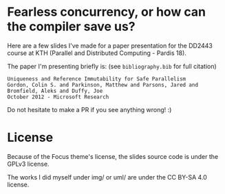 Fearless concurrency, or how can the compiler save us?
======================================================

Here are a few slides I've made for a paper presentation for the
DD2443 course at KTH (Parallel and Distributed Computing - Pardis 18).

The paper I'm presenting briefly is: (see `bibliography.bib` for full citation)
```
Uniqueness and Reference Immutability for Safe Parallelism
Gordon, Colin S. and Parkinson, Matthew and Parsons, Jared and Bromfield, Aleks and Duffy, Joe
October 2012 - Microsoft Research
```

Do not hesitate to make a PR if you see anything wrong! :)

# License

Because of the Focus theme's license, the slides source code is under
the GPLv3 license.

The works I did myself under img/ or uml/ are under the CC BY-SA 4.0 license.


